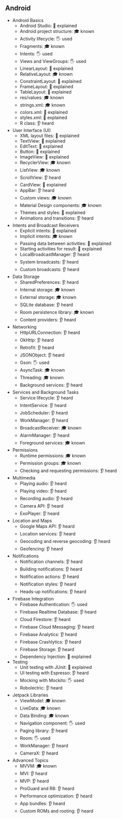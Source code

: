 ## Android

- Android Basics
  - Android Studio: 🙋 explained
  - Android project structure: 🎓 known
  - Activity lifecycle: 🖐️ used
  - Fragments: 🎓 known
  - Intents: 🖐️ used
  - Views and ViewGroups: 🖐️ used
  - LinearLayout: 🙋 explained
  - RelativeLayout: 🎓 known
  - ConstraintLayout: 🙋 explained
  - FrameLayout: 🙋 explained
  - TableLayout: 🙋 explained
  - res/values: 🎓 known
  - strings.xml: 🎓 known
  - colors.xml: 🙋 explained
  - styles.xml: 🙋 explained
  - R class: 👂 heard
- User Interface (UI)
  - XML layout files: 🙋 explained
  - TextView: 🙋 explained
  - EditText: 🙋 explained
  - Button: 🙋 explained
  - ImageView: 🙋 explained
  - RecyclerView: 🎓 known
  - ListView: 🎓 known
  - ScrollView: 👂 heard
  - CardView: 🙋 explained
  - AppBar: 👂 heard
  - Custom views: 🎓 known
  - Material Design components: 🎓 known
  - Themes and styles: 🙋 explained
  - Animations and transitions: 👂 heard
- Intents and Broadcast Receivers
  - Explicit intents: 🙋 explained
  - Implicit intents: 🎓 known
  - Passing data between activities: 🙋 explained
  - Starting activities for result: 🙋 explained
  - LocalBroadcastManager: 👂 heard
  - System broadcasts: 👂 heard
  - Custom broadcasts: 👂 heard
- Data Storage
  - SharedPreferences: 👂 heard
  - Internal storage: 🎓 known
  - External storage: 🎓 known
  - SQLite database: 👂 heard
  - Room persistence library: 🎓 known
  - Content providers: 👂 heard
- Networking
  - HttpURLConnection: 👂 heard
  - OkHttp: 👂 heard
  - Retrofit: 👂 heard
  - JSONObject: 👂 heard
  - Gson: 🖐️ used
  - AsyncTask: 🎓 known
  - Threading: 🎓 known
  - Background services: 👂 heard
- Services and Background Tasks
  - Service lifecycle: 👂 heard
  - IntentService: 👂 heard
  - JobScheduler: 👂 heard
  - WorkManager: 👂 heard
  - BroadcastReceiver: 🎓 known
  - AlarmManager: 👂 heard
  - Foreground services: 🎓 known
- Permissions
  - Runtime permissions: 🎓 known
  - Permission groups: 🎓 known
  - Checking and requesting permissions: 👂 heard
- Multimedia
  - Playing audio: 👂 heard
  - Playing video: 👂 heard
  - Recording audio: 👂 heard
  - Camera API: 👂 heard
  - ExoPlayer: 👂 heard
- Location and Maps
  - Google Maps API: 👂 heard
  - Location services: 👂 heard
  - Geocoding and reverse geocoding: 👂 heard
  - Geofencing: 👂 heard
- Notifications
  - Notification channels: 👂 heard
  - Building notifications: 👂 heard
  - Notification actions: 👂 heard
  - Notification styles: 👂 heard
  - Heads-up notifications: 👂 heard
- Firebase Integration
  - Firebase Authentication: 🖐️ used
  - Firebase Realtime Database: 👂 heard
  - Cloud Firestore: 👂 heard
  - Firebase Cloud Messaging: 👂 heard
  - Firebase Analytics: 👂 heard
  - Firebase Crashlytics: 👂 heard
  - Firebase Storage: 👂 heard
  - Dependency Injection: 🙋 explained
- Testing
  - Unit testing with JUnit: 🙋 explained
  - UI testing with Espresso: 👂 heard
  - Mocking with Mockito: 🖐️ used
  - Robolectric: 👂 heard
- Jetpack Libraries
  - ViewModel: 🎓 known
  - LiveData: 🎓 known
  - Data Binding: 🎓 known
  - Navigation component: 🖐️ used
  - Paging library: 👂 heard
  - Room: 🖐️ used
  - WorkManager: 👂 heard
  - CameraX: 👂 heard
- Advanced Topics
  - MVVM: 🎓 known
  - MVI: 👂 heard
  - MVP: 👂 heard
  - ProGuard and R8: 👂 heard
  - Performance optimization: 👂 heard
  - App bundles: 👂 heard
  - Custom ROMs and rooting: 👂 heard
